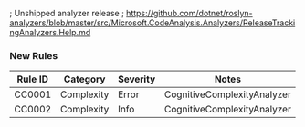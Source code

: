 ﻿; Unshipped analyzer release
; https://github.com/dotnet/roslyn-analyzers/blob/master/src/Microsoft.CodeAnalysis.Analyzers/ReleaseTrackingAnalyzers.Help.md

### New Rules
Rule ID | Category | Severity | Notes
--------|----------|----------|-------
CC0001 | Complexity | Error | CognitiveComplexityAnalyzer
CC0002 | Complexity | Info | CognitiveComplexityAnalyzer
